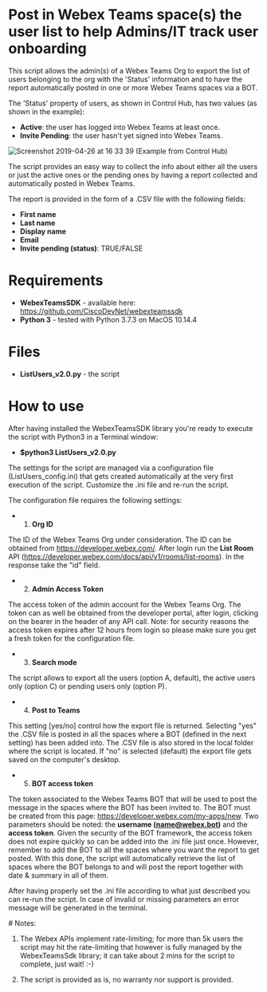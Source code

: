 # Post in Webex Teams space(s) the user list to help Admins/IT track user onboarding

This script allows the admin(s) of a Webex Teams Org to export the list of users belonging to the org with the 'Status' information and to have the report automatically posted in one or more Webex Teams spaces via a BOT.

The 'Status' property of users, as shown in Control Hub, has two values (as shown in the example):

- **Active**: the user has logged into Webex Teams at least once.
- **Invite Pending**: the user hasn't yet signed into Webex Teams.


![Screenshot 2019-04-26 at 16 33 39](https://user-images.githubusercontent.com/47174761/56818428-e4acb000-6847-11e9-9e6c-603b1dc25300.png)
(Example from Control Hub)


The script provides an easy way to collect the info about either all the users or just the active ones or the pending ones by having a report collected and automatically posted in Webex Teams.

The report is provided in the form of a .CSV file with the following fields:

- **First name**
- **Last name**
- **Display name**
- **Email**
- **Invite pending (status)**: TRUE/FALSE


# Requirements
- **WebexTeamsSDK** - available here: https://github.com/CiscoDevNet/webexteamssdk
- **Python 3** - tested with Python 3.7.3 on MacOS 10.14.4


# Files
- **ListUsers_v2.0.py** - the script

# How to use

After having installed the WebexTeamsSDK library you're ready to execute the script with Python3 in a Terminal window:

- **$python3 ListUsers_v2.0.py**

The settings for the script are managed via a configuration file (ListUsers_config.ini) that gets created automatically at the very first execution of the script. Customize the .ini file and re-run the script.

The configuration file requires the following settings:

- 1. **Org ID**

The ID of the Webex Teams Org under consideration. The ID can be obtained from https://developer.webex.com/. 		After login run the **List Room** API (https://developer.webex.com/docs/api/v1/rooms/list-rooms). In the response take the "id" field.

- 2. **Admin Access Token**

The access token of the admin account for the Webex Teams Org. The token can as well be obtained from the developer portal, after login, clicking on the bearer in the header of any API call. Note: for security reasons the access token expires after 12 hours from login so please make sure you get a fresh token for the configuration file.

- 3. **Search mode**

The script allows to export all the users (option A, default), the active users only (option C) or pending users only (option P).

- 4. **Post to Teams**

This setting [yes/no] control how the export file is returned. Selecting "yes" the .CSV file is posted in all the spaces where a BOT (defined in the next setting) has been added into. The .CSV file is also stored in the local folder where the script is located.
If "no" is selected (default) the export file gets saved on the computer's desktop.

- 5. **BOT access token**

The token associated to the Webex Teams BOT that will be used to post the message in the spaces where the BOT has been invited to.
The BOT must be created from this page: https://developer.webex.com/my-apps/new. Two parameters should be noted: the **username (name@webex.bot)** and the **access token**. Given the security of the BOT framework, the access token does not expire quickly so can be added into the .ini file just once. However, remember to add the BOT to all the spaces where you want the report to get posted. With this done, the script will automatically retrieve the list of spaces where the BOT belongs to and will post the report together with date & summary in all of them.


After having properly set the .ini file according to what just described you can re-run the script. In case of invalid or missing parameters an error message will be generated in the terminal. 

# Notes:

1. The Webex APIs implement rate-limiting; for more than 5k users the script may hit the rate-limiting that however is fully managed by the WebexTeamsSdk library; it can take about 2 mins for the script to complete, just wait! :-)

2. The script is provided as is, no warranty nor support is provided.
